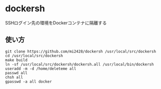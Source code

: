 # dockersh
SSHログイン先の環境をDockerコンテナに隔離する

## 使い方
```
git clone https://github.com/mi2428/dockersh /usr/local/src/dockersh
cd /usr/local/src/dockersh
make build
ln -sf /usr/local/src/dockersh/dockersh.all /usr/local/bin/dockersh
useradd -m -d /home/deleteme all
passwd all
chsh all
gpasswd -a all docker
```
